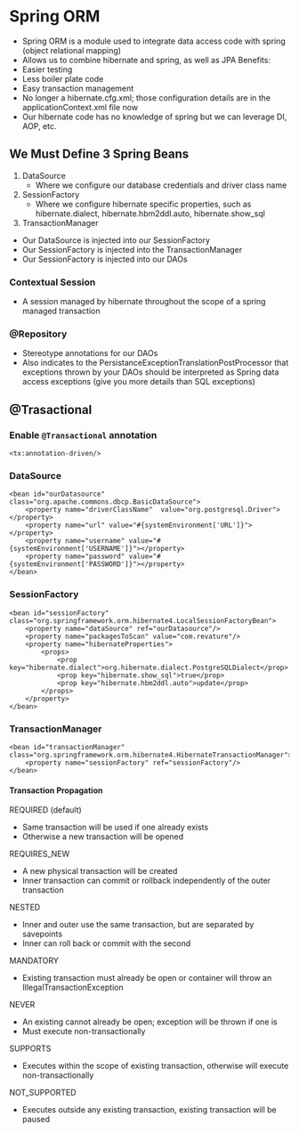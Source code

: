 # Spring ORM
- Spring ORM is a module used to integrate data access code with spring (object relational mapping)
- Allows us to combine hibernate and spring, as well as JPA
Benefits:
- Easier testing 
- Less boiler plate code 
- Easy transaction management
- No longer a hibernate.cfg.xml; those configuration details are in the applicationContext.xml file now
- Our hibernate code has no knowledge of spring but we can leverage DI, AOP, etc.

## We Must Define 3 Spring Beans
1. DataSource
    - Where we configure our database credentials and driver class name
2. SessionFactory
    - Where we configure hibernate specific properties, such as hibernate.dialect, hibernate.hbm2ddl.auto, hibernate.show_sql
3. TransactionManager

- Our DataSource is injected into our SessionFactory
- Our SessionFactory is injected into the TransactionManager
- Our SessionFactory is injected into our DAOs


### Contextual Session
- A session managed by hibernate throughout the scope of a spring managed transaction

### @Repository 
- Stereotype annotations for our DAOs 
- Also indicates to the PersistanceExceptionTranslationPostProcessor that exceptions thrown by your DAOs should be interpreted as Spring data access exceptions (give you more details than SQL exceptions)


## @Trasactional

### Enable `@Transactional` annotation

    <tx:annotation-driven/>

### DataSource

    <bean id="ourDatasource" class="org.apache.commons.dbcp.BasicDataSource">  
        <property name="driverClassName"  value="org.postgresql.Driver"></property>  
        <property name="url" value="#{systemEnvironment['URL']}"></property>  
        <property name="username" value="#{systemEnvironment['USERNAME']}"></property>  
        <property name="password" value="#{systemEnvironment['PASSWORD']}"></property>  
    </bean>  

### SessionFactory

	<bean id="sessionFactory" class="org.springframework.orm.hibernate4.LocalSessionFactoryBean">
		<property name="dataSource" ref="ourDatasource"/>
		<property name="packagesToScan" value="com.revature"/>
		<property name="hibernateProperties">
			<props>
				<prop key="hibernate.dialect">org.hibernate.dialect.PostgreSQLDialect</prop>
				<prop key="hibernate.show_sql">true</prop>
				<prop key="hibernate.hbm2ddl.auto">update</prop>
			</props>
		</property>
	</bean>

### TransactionManager

	<bean id="transactionManager" class="org.springframework.orm.hibernate4.HibernateTransactionManager">
		<property name="sessionFactory" ref="sessionFactory"/>
	</bean>

#### Transaction Propagation
REQUIRED (default)
- Same transaction will be used if one already exists
- Otherwise a new transaction will be opened

REQUIRES_NEW
- A new physical transaction will be created
- Inner transaction can commit or rollback independently of the outer transaction

NESTED
- Inner and outer use the same transaction, but are separated by savepoints 
- Inner can roll back or commit with the second

MANDATORY
- Existing transaction must already be open or container will throw an IllegalTransactionException

NEVER
- An existing cannot already be open; exception will be thrown if one is
- Must execute non-transactionally

SUPPORTS
- Executes within the scope of existing transaction, otherwise will execute non-transactionally

NOT_SUPPORTED
- Executes outside any existing transaction, existing transaction will be paused
